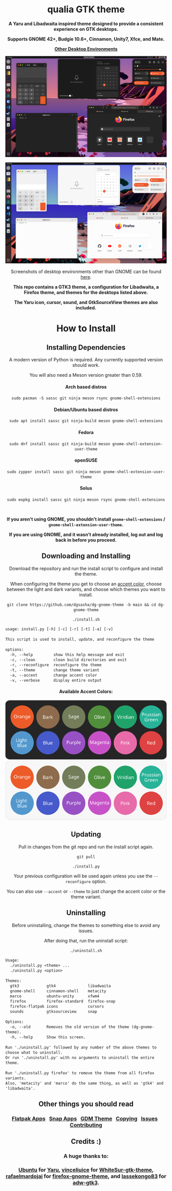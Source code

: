 <div align="center">

# qualia GTK theme
**A Yaru and Libadwaita inspired theme designed to provide a consistent experience on GTK desktops.**

**Supports GNOME 42+, Budgie 10.6+, Cinnamon, Unity7, Xfce, and Mate.**

**[Other Desktop Environments](.github/OTHER.md#other-desktop-environments)**

![Screenshot of the dark theme](.github/images/dark.png)

![Screenshot of the light theme](.github/images/light.png)

Screenshots of desktop environments other than GNOME can be found [here](.github/SCREENSHOTS.md).

**This repo contains a GTK3 theme, a configuration for Libadwaita, a Firefox theme, and themes for the desktops listed above.**
  
**The Yaru icon, cursor, sound, and GtkSourceView themes are also included.**

# How to Install

## Installing Dependencies

A modern version of Python is required. Any currently supported version should work.

You will also need a Meson version greater than 0.59.

#### Arch based distros

```
sudo pacman -S sassc git ninja meson rsync gnome-shell-extensions
```

#### Debian/Ubuntu based distros

```
sudo apt install sassc git ninja-build meson gnome-shell-extensions
```

#### Fedora

```
sudo dnf install sassc git ninja-build meson gnome-shell-extension-user-theme
```

#### openSUSE

```
sudo zypper install sassc git ninja meson gnome-shell-extension-user-theme
```

#### Solus

```
sudo eopkg install sassc git ninja meson rsync gnome-shell-extensions
```

<br>

**If you aren't using GNOME, you shouldn't install `gnome-shell-extensions` / `gnome-shell-extension-user-theme`.**

**If you are using GNOME, and it wasn't already installed, log out and log back in before you proceed.**


## Downloading and Installing

Download the repository and run the install script to configure and install the theme.

When configuring the theme you get to choose an [accent color](#available-accent-colors), choose between the light and dark variants, and choose which themes you want to install.


```
git clone https://github.com/dgsasha/dg-gnome-theme -b main && cd dg-gnome-theme
```
```
./install.sh
```

</div>

```
usage: install.py [-h] [-c] [-r] [-t] [-a] [-v]

This script is used to install, update, and reconfigure the theme

options:
  -h, --help         show this help message and exit
  -c, --clean        clean build directories and exit
  -r, --reconfigure  reconfigure the theme
  -t, --theme        change theme variant
  -a, --accent       change accent color
  -v, --verbose      display entire output
```

<div align="center">

#### Available Accent Colors:
![Accent Colors](.github/images/accents-dark.svg#gh-dark-mode-only)
![Accent Colors](.github/images/accents-light.svg#gh-light-mode-only)

## Updating

Pull in changes from the git repo and run the install script again.

```
git pull
```
```
./install.py
```

Your previous configuration will be used again unless you use the `--reconfigure` option.

You can also use `--accent` or `--theme` to just change the accent color or the theme variant.


## Uninstalling

Before uninstalling, change the themes to something else to avoid any issues. 

After doing that, run the uninstall script:

```
./uninstall.sh
```

</div>

```
Usage:
  ./uninstall.py <theme> ...
  ./uninstall.py <option> 

Themes:
  gtk3            gtk4              libadwaita
  gnome-shell     cinnamon-shell    metacity
  marco           ubuntu-unity      xfwm4
  firefox         firefox-standard  firefox-snap
  firefox-flatpak icons             cursors
  sounds          gtksourceview     snap

Options:
  -o, --old       Removes the old version of the theme (dg-gnome-theme).
  -h, --help      Show this screen.

Run './uninstall.py' followed by any number of the above themes to choose what to uninstall.
Or run './uninstall.py' with no arguments to uninstall the entire theme.

Run './uninstall.py firefox' to remove the theme from all firefox variants.
Also, 'metacity' and 'marco' do the same thing, as well as 'gtk4' and 'libadwaita'.
```

<div align="center">

## Other things you should read

### [Flatpak Apps](.github/OTHER.md#flatpak-apps) &nbsp; [Snap Apps](.github/OTHER.md#snap-apps) &nbsp; [GDM Theme](.github/OTHER.md#gdm-theme) &nbsp; [Copying](.github/OTHER.md#copying) &nbsp; [Issues](.github/OTHER.md#issues) &nbsp; [Contributing](.github/CONTRIBUTING.md)

## Credits :)
### A huge thanks to:
### [Ubuntu](https://ubuntu.com/) for [Yaru](https://github.com/ubuntu/yaru), [vinceliuice](https://github.com/vinceliuice) for [WhiteSur-gtk-theme](https://github.com/vinceliuice/WhiteSur-gtk-theme), [rafaelmardojai](https://github.com/rafaelmardojai) for [firefox-gnome-theme](https://github.com/rafaelmardojai/firefox-gnome-theme), and [lassekongo83](https://github.com/lassekongo83) for [adw-gtk3](https://github.com/lassekongo83/adw-gtk3).
